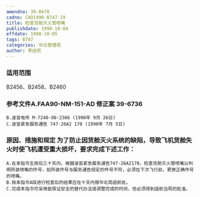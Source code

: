 ```yaml
---
amendno: 39-0470
cadno: CAD1990-B747-19
title: 检查货舱灭火管喷嘴
publishdate: 1990-10-04
effdate: 1990-10-05
tags: B747
categories: 华北管理局
author: 李经农
---
```


### 适用范围 
B2456、B2458、B2460

<!--more-->
### 参考文件A.FAA90-NM-151-AD 修正案 39-6736 
    B.波音电传 M-7240-90-2366 (1990年 9月 26日) 
    C.波音紧急服务通告 747-26A2 170 (1990年 7月 5日)

### 原因、措施和规定     为了防止因货舱灭火系统的缺陷，导致飞机货舱失火时使飞机遭受重大损坏，要求完成下述工作： 
    A.在本指令生效后三十天内，根据波音紧急服务通告747-26A2170，检查货舱灭火管喷嘴以判明所装喷嘴的件号，如所装件号与服务通告规定的件号不符，必须在下次飞行前，更换正确件号的喷嘴。 
    B.按本指令A段进行检查后的结果应在十天内报华北局适航处。 
    C.完成本指令可采用能保证安全的替代办法或调整完成的时间，但必须得到适航当局的批准。

